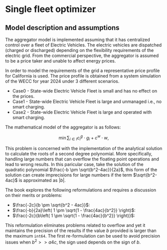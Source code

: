# Single fleet optimizer

## Model description and assumptions
The aggregator model is implemented assuming that it has centralized control over a fleet of Electric Vehicles. The electric vehicles are dispatched (charged or discharged) depending on the flexibility requirements of the electric grid. From the commercial perspective, the aggregator is assumed to be a price taker and unable to affect energy prices.

In order to model the requirements of the grid a representative price profile for California is used. The price profile is obtained from a system simulation of the WECC for year 2024 under 3 different scenarios. 

- Case0 - State-wide Electric Vehicle Fleet is small and has no effect on the prices. 
- Case1 - State-wide Electric Vehicle Fleet is large and unmanaged i.e., no smart charging. 
- Case2 - State-wide Electric Vehicle Fleet is large and operated with smart charging.

The mathematical model of the aggregator is as follows: 

$$
\min \sum_{i \in I} c^g_{i} \cdot g_{i} + c^w \cdot w,
$$

This problem is concerned with the implementation of the analytical solution to calculate the roots of a second degree polynomial. More specifically, handling large numbers that can overflow the floating point operations and lead to wrong results. In this paricular case, take the solution of the quadratic polynomial $\frac{-b \pm \sqrt{b^2-4ac}}{2a}$, this form of the solution can create imprecisions for large numbers if the term $\sqrt{b^2-4ac}$ is approximated as $|b|$. 

The book explores the following reformulations and requires a discussion on their merits or problems: 

* $\frac{-2c}{b \pm \sqrt{b^2 - 4ac}}$: 
* $\frac{-b}{2a}\left( 1 \pm \sqrt{1 - \frac{4ac}{b^2}} \right)$: 
* $\frac{-2c}{b\left( 1 \pm \sqrt{1 - \frac{4ac}{b^2}} \right)}$: 

This reformulation eliminates problems related to overflow and yet it maintains the precision of the results if the value $b$ provided is larger than the maximum $\texttt{int64}$. The first re-formulation can be used to avoid precision issues when $b^2 >> a4c$, the sign used depends on the sign of $b$. 